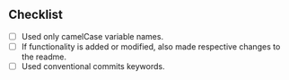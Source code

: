 ## Checklist
- [ ] Used only camelCase variable names.
- [ ] If functionality is added or modified, also made respective changes to the
  readme.
- [ ] Used conventional commits keywords.
